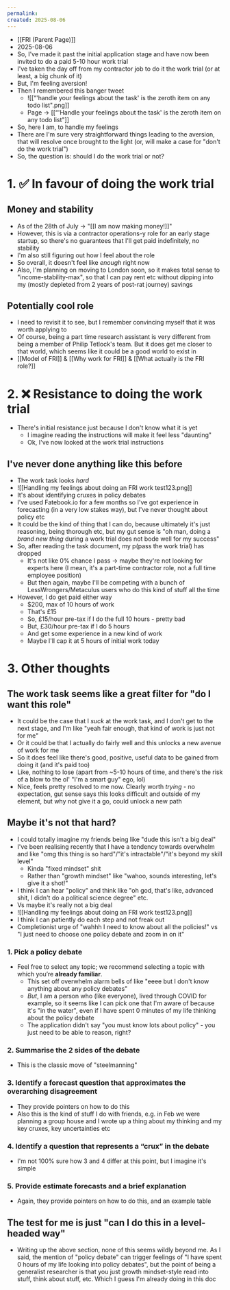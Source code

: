 ```yaml
---
permalink: 
created: 2025-08-06
---
```

- [[FRI (Parent Page)]]
- 2025-08-06
- So, I've made it past the initial application stage and have now been invited to do a paid 5-10 hour work trial
- I've taken the day off from my contractor job to do it the work trial (or at least, a big chunk of it)
- But, I'm feeling aversion!
- Then I remembered this banger tweet
	- ![[“'handle your feelings about the task' is the zeroth item on any todo list".png]]
	- Page → [[“'Handle your feelings about the task' is the zeroth item on any todo list"]]
- So, here I am, to handle my feelings
- There are I'm sure very straightforward things leading to the aversion, that will resolve once brought to the light (or, will make a case for "don't do the work trial")
- So, the question is: should I do the work trial or not? 
# 1. ✅ In favour of doing the work trial
## Money and stability
- As of the 28th of July → "[[I am now making money!]]"
- However, this is via a contractor operations-y role for an early stage startup, so there's no guarantees that I'll get paid indefinitely, no stability
- I'm also still figuring out how I feel about the role
- So overall, it doesn't feel like *enough* right now
- Also, I'm planning on moving to London soon, so it makes total sense to "income-stability-max", so that I can pay rent etc without dipping into my (mostly depleted from 2 years of post-rat journey) savings
## Potentially cool role
- I need to revisit it to see, but I remember convincing myself that it was worth applying to 
- Of course, being a part time research assistant is very different from being a member of Philip Tetlock's team. But it does get me closer to that world, which seems like it could be a good world to exist in
- [[Model of FRI]] & [[Why work for FRI]] & [[What actually is the FRI role?]]
# 2. ❌ Resistance to doing the work trial
- There's initial resistance just because I don't know what it is yet
	- I imagine reading the instructions will make it feel less "daunting"
	- Ok, I've now looked at the work trial instructions
## I've never done anything like this before
- The work task looks *hard*
- ![[Handling my feelings about doing an FRI work test123.png]]
- It's about identifying cruxes in policy debates
- I've used Fatebook.io for a few months so I've got experience in forecasting (in a very low stakes way), but I've never thought about policy etc
- It could be the kind of thing that I can do, because ultimately it's just reasoning, being thorough etc, but my gut sense is "oh man, doing a *brand new thing* during a work trial does not bode well for my success"
- So, after reading the task document, my p(pass the work trial) has dropped
	- It's not like 0% chance I pass → maybe they're not looking for experts here (I mean, it's a part-time contractor role, not a full time employee position)
	- But then again, maybe I'll be competing with a bunch of LessWrongers/Metaculus users who do this kind of stuff all the time
- However, I do get paid either way 
	- $200, max of 10 hours of work 
	- That's £15
	- So, £15/hour pre-tax if I do the full 10 hours - pretty bad
	- But, £30/hour pre-tax if I do 5 hours
	- And get some experience in a new kind of work
	- Maybe I'll cap it at 5 hours of initial work today
# 3. Other thoughts
## The work task seems like a great filter for "do I want this role"
- It could be the case that I *suck* at the work task, and I don't get to the next stage, and I'm like "yeah fair enough, that kind of work is just not for me"
- Or it could be that I actually do fairly well and this unlocks a new avenue of work for me
- So it does feel like there's good, positive, useful data to be gained from doing it (and it's paid too)
- Like, nothing to lose (apart from ~5-10 hours of time, and there's the risk of a blow to the ol' "I'm a smart guy" ego, lol)
- Nice, feels pretty resolved to me now. Clearly worth *trying* - no expectation, gut sense says this looks difficult and outside of my element, but why not give it a go, could unlock a new path
## Maybe it's not that hard? 
- I could totally imagine my friends being like "dude this isn't a big deal"
- I've been realising recently that I have a tendency towards overwhelm and like "omg this thing is so hard"/"it's intractable"/"it's beyond my skill level"
	- Kinda "fixed mindset" shit
	- Rather than "growth mindset" like "wahoo, sounds interesting, let's give it a shot!"
- I think I can hear "policy" and think like "oh god, that's like, advanced shit, I didn't do a political science degree" etc. 
- Vs maybe it's really not a big deal
- ![[Handling my feelings about doing an FRI work test123.png]]
- I think I can patiently do each step and not freak out
- Completionist urge of "wahhh I need to know about all the policies!" vs "I just need to choose one policy debate and zoom in on it"
### 1. Pick a policy debate
- Feel free to select any topic; we recommend selecting a topic with which you’re **already familiar**.
	- This set off overwhelm alarm bells of like "eeee but I don't know anything about any policy debates"
	- *But*, I am a person who (like everyone), lived through COVID for example, so it seems like I can pick one that I'm aware of because it's "in the water", even if I have spent 0 minutes of my life thinking about the policy debate
	- The application didn't say "you must know lots about policy" - you just need to be able to reason, right?
### 2. Summarise the 2 sides of the debate
- This is the classic move of "steelmanning"
### 3. Identify a forecast question that approximates the overarching disagreement
- They provide pointers on how to do this
- Also this is the kind of stuff I do with friends, e.g. in Feb we were planning a group house and I wrote up a thing about my thinking and my key cruxes, key uncertainties etc
### 4.  Identify a question that represents a “crux” in the debate
- I'm not 100% sure how 3 and 4 differ at this point, but I imagine it's simple
### 5. Provide estimate forecasts and a brief explanation
- Again, they provide pointers on how to do this, and an example table
## The test for me is just "can I do this in a level-headed way"
- Writing up the above section, none of this seems wildly beyond me. As I said, the mention of "policy debate" can trigger feelings of "I have spent 0 hours of my life looking into policy debates", but the point of being a generalist researcher is that you just growth mindset-style read into stuff, think about stuff, etc. Which I guess I'm already doing in this doc